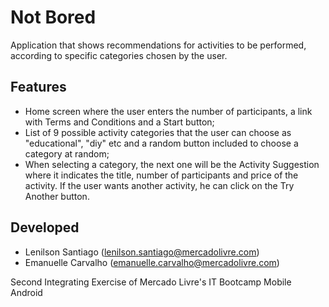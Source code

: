 # Not Bored

Application that shows recommendations for activities to be performed, according to specific categories chosen by the user.


## Features

- Home screen where the user enters the number of participants, a link with Terms and Conditions and a Start button;
- List of 9 possible activity categories that the user can choose as "educational", "diy" etc and a random button included to choose a category at random;
- When selecting a category, the next one will be the Activity Suggestion where it indicates the title, number of participants and price of the activity. 
If the user wants another activity, he can click on the Try Another button.

## Developed
- Lenilson Santiago (lenilson.santiago@mercadolivre.com)
- Emanuelle Carvalho (emanuelle.carvalho@mercadolivre.com)

Second Integrating Exercise of Mercado Livre's IT Bootcamp Mobile Android

